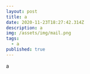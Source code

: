 ```yaml
---
layout: post
title: a
date: 2020-11-23T18:27:42.314Z
description: a
img: /assets/img/mail.png
tags:
  - a
published: true
---
```

a